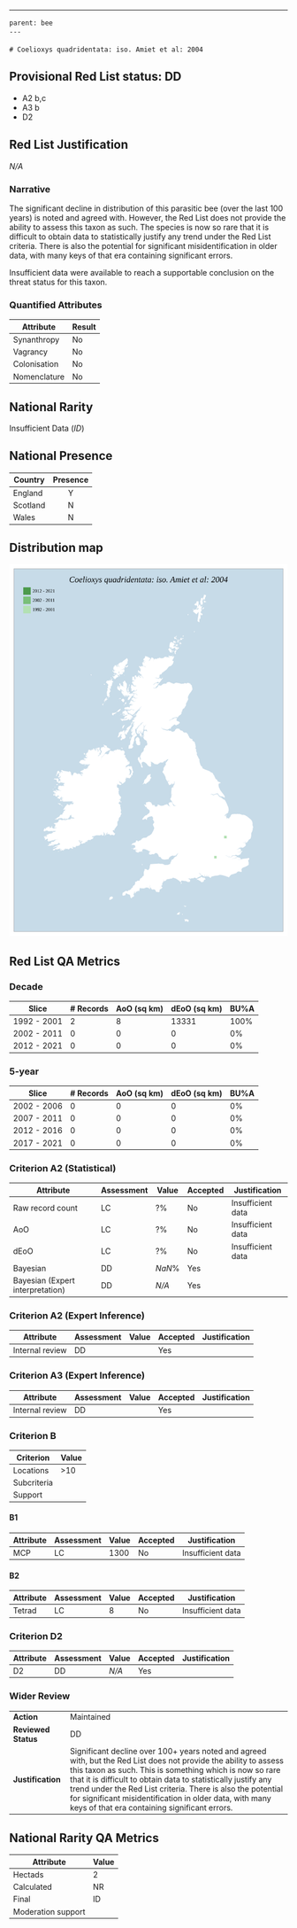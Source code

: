 ---
    parent: bee
    ---

    # Coelioxys quadridentata: iso. Amiet et al: 2004

## Provisional Red List status: DD
- A2 b,c
- A3 b
- D2

## Red List Justification
*N/A*
### Narrative
The significant decline in distribution of this parasitic bee (over the last 100 years) is noted and agreed with. However, the Red List does not provide the ability to assess this taxon as such. The species is now so rare that it is difficult to obtain data to statistically justify any trend under the Red List criteria. There is also the potential for significant misidentification in older data, with many keys of that era containing significant errors.

Insufficient data were available to reach a supportable conclusion on the threat status for this taxon.
### Quantified Attributes
|Attribute|Result|
|---|---|
|Synanthropy|No|
|Vagrancy|No|
|Colonisation|No|
|Nomenclature|No|


## National Rarity
Insufficient Data (*ID*)

## National Presence
|Country|Presence
|---|:-:|
|England|Y|
|Scotland|N|
|Wales|N|


## Distribution map
![](../map/204.svg)

## Red List QA Metrics
### Decade
| Slice | # Records | AoO (sq km) | dEoO (sq km) |BU%A |
|---|---|---|---|---|
|1992 - 2001|2|8|13331|100%|
|2002 - 2011|0|0|0|0%|
|2012 - 2021|0|0|0|0%|
### 5-year
| Slice | # Records | AoO (sq km) | dEoO (sq km) |BU%A |
|---|---|---|---|---|
|2002 - 2006|0|0|0|0%|
|2007 - 2011|0|0|0|0%|
|2012 - 2016|0|0|0|0%|
|2017 - 2021|0|0|0|0%|
### Criterion A2 (Statistical)
|Attribute|Assessment|Value|Accepted|Justification
|---|---|---|---|---|
|Raw record count|LC|?%|No|Insufficient data|
|AoO|LC|?%|No|Insufficient data|
|dEoO|LC|?%|No|Insufficient data|
|Bayesian|DD|*NaN*%|Yes||
|Bayesian (Expert interpretation)|DD|*N/A*|Yes||
### Criterion A2 (Expert Inference)
|Attribute|Assessment|Value|Accepted|Justification
|---|---|---|---|---|
|Internal review|DD||Yes||
### Criterion A3 (Expert Inference)
|Attribute|Assessment|Value|Accepted|Justification
|---|---|---|---|---|
|Internal review|DD||Yes||
### Criterion B
|Criterion| Value|
|---|---|
|Locations|>10|
|Subcriteria||
|Support||
#### B1
|Attribute|Assessment|Value|Accepted|Justification
|---|---|---|---|---|
|MCP|LC|1300|No|Insufficient data|
#### B2
|Attribute|Assessment|Value|Accepted|Justification
|---|---|---|---|---|
|Tetrad|LC|8|No|Insufficient data|
### Criterion D2
|Attribute|Assessment|Value|Accepted|Justification
|---|---|---|---|---|
|D2|DD|*N/A*|Yes||
### Wider Review
|  |  |
|---|---|
|**Action**|Maintained|
|**Reviewed Status**|DD|
|**Justification**|Significant decline over 100+ years noted and agreed with, but the Red List does not provide the ability to assess this taxon as such. This is something which is now so rare that it is difficult to obtain data to statistically justify any trend under the Red List criteria. There is also the potential for significant misidentification in older data, with many keys of that era containing significant errors.|


## National Rarity QA Metrics
|Attribute|Value|
|---|---|
|Hectads|2|
|Calculated|NR|
|Final|ID|
|Moderation support||


